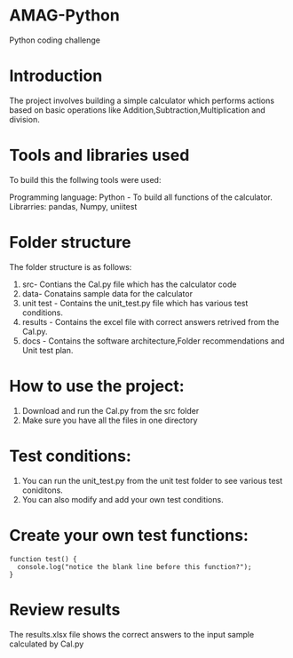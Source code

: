 # AMAG-Python
Python coding challenge

# Introduction
The project involves building a simple calculator which performs actions based on basic operations like Addition,Subtraction,Multiplication and division.

# Tools and libraries used
To build this the follwing tools were used:

Programming language: Python - To build all functions of the calculator.
Librarries: pandas, Numpy, uniitest

# Folder structure
The folder structure is as follows:
1. src- Contians the Cal.py file which has the calculator code
2. data- Conatains sample data for the calculator
3. unit test - Contains the unit_test.py file which has various test conditions.
4. results - Contains the excel file with correct answers retrived from the Cal.py.
5. docs - Contains the software architecture,Folder recommendations and Unit test plan. 


# How to use the project:
1. Download and run the Cal.py from the src folder
2. Make sure you have all the files in one directory

# Test conditions: 
1. You can run the unit_test.py from the unit test folder to see various test coniditons.
2. You can also modify and add your own test conditions.

# Create your own test functions: 
```
function test() {
  console.log("notice the blank line before this function?");
}
```

# Review results
The results.xlsx file shows the correct answers to the input sample calculated by Cal.py

